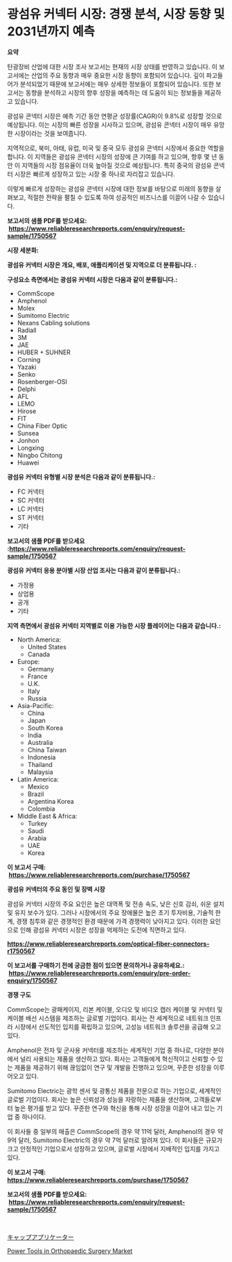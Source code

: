 <p><h1>광섬유 커넥터 시장: 경쟁 분석, 시장 동향 및 2031년까지 예측</h1></p><p><strong>요약</strong></p>
<p><p>탄광장비 산업에 대한 시장 조사 보고서는 현재의 시장 상태를 반영하고 있습니다. 이 보고서에는 산업의 주요 동향과 매우 중요한 시장 동향이 포함되어 있습니다. 깊이 파고들어가 분석되었기 때문에 보고서에는 매우 상세한 정보들이 포함되어 있습니다. 또한 보고서는 동향을 분석하고 시장의 향후 성장을 예측하는 데 도움이 되는 정보들을 제공하고 있습니다.</p><p>광섬유 콘넥터 시장은 예측 기간 동안 연평균 성장률(CAGR)이 9.8%로 성장할 것으로 예상됩니다. 이는 시장의 빠른 성장을 시사하고 있으며, 광섬유 콘넥터 시장이 매우 유망한 시장이라는 것을 보여줍니다.</p><p>지역적으로, 북미, 아태, 유럽, 미국 및 중국 모두 광섬유 콘넥터 시장에서 중요한 역할을 합니다. 이 지역들은 광섬유 콘넥터 시장의 성장에 큰 기여를 하고 있으며, 향후 몇 년 동안 이 지역들의 시장 점유율이 더욱 높아질 것으로 예상됩니다. 특히 중국의 광섬유 콘넥터 시장은 빠르게 성장하고 있는 시장 중 하나로 자리잡고 있습니다.</p><p>이렇게 빠르게 성장하는 광섬유 콘넥터 시장에 대한 정보를 바탕으로 미래의 동향을 살펴보고, 적절한 전략을 펼칠 수 있도록 하여 성공적인 비즈니스를 이끌어 나갈 수 있습니다.</p></p>
<p><strong>보고서의 샘플 PDF를 받으세요: &nbsp;<a href="https://www.reliableresearchreports.com/enquiry/request-sample/1750567">https://www.reliableresearchreports.com/enquiry/request-sample/1750567</a></strong></p>
<p><strong>시장 세분화:</strong></p>
<p><strong> 광섬유 커넥터 시장은 개요, 배포, 애플리케이션 및 지역으로 더 분류됩니다. :</strong></p>
<p><strong>구성요소 측면에서는 광섬유 커넥터 시장은 다음과 같이 분류됩니다.:</strong></p>
<p><ul><li>CommScope</li><li>Amphenol</li><li>Molex</li><li>Sumitomo Electric</li><li>Nexans Cabling solutions</li><li>Radiall</li><li>3M</li><li>JAE</li><li>HUBER + SUHNER</li><li>Corning</li><li>Yazaki</li><li>Senko</li><li>Rosenberger-OSI</li><li>Delphi</li><li>AFL</li><li>LEMO</li><li>Hirose</li><li>FIT</li><li>China Fiber Optic</li><li>Sunsea</li><li>Jonhon</li><li>Longxing</li><li>Ningbo Chitong</li><li>Huawei</li></ul></p>
<p><strong> 광섬유 커넥터 유형별 시장 분석은 다음과 같이 분류됩니다.:</strong></p>
<p><ul><li>FC 커넥터</li><li>SC 커넥터</li><li>LC 커넥터</li><li>ST 커넥터</li><li>기타</li></ul></p>
<p><strong>보고서의 샘플 PDF를 받으세요 :<a href="https://www.reliableresearchreports.com/enquiry/request-sample/1750567">https://www.reliableresearchreports.com/enquiry/request-sample/1750567</a></strong></p>
<p><strong> 광섬유 커넥터 응용 분야별 시장 산업 조사는 다음과 같이 분류됩니다.:</strong></p>
<p><ul><li>가정용</li><li>상업용</li><li>공개</li><li>기타</li></ul></p>
<p><strong>지역 측면에서 광섬유 커넥터 지역별로 이용 가능한 시장 플레이어는 다음과 같습니다.:</strong></p>
<p><ul>
    <li>
        North America:
        <ul>
            <li>United States</li>
            <li>Canada</li>
        </ul>
    </li>
    <li>
        Europe:
        <ul>
            <li>Germany</li>
            <li>France</li>
            <li>U.K.</li>
            <li>Italy</li>
            <li>Russia</li>
        </ul>
    </li>
    <li>
        Asia-Pacific:
        <ul>
            <li>China</li>
            <li>Japan</li>
            <li>South Korea</li>
            <li>India</li>
            <li>Australia</li>
            <li>China Taiwan</li>
            <li>Indonesia</li>
            <li>Thailand</li>
            <li>Malaysia</li>
        </ul>
    </li>
    <li>
        Latin America:
        <ul>
            <li>Mexico</li>
            <li>Brazil</li>
            <li>Argentina Korea</li>
            <li>Colombia</li>
        </ul>
    </li>
    <li>
        Middle East & Africa:
        <ul>
            <li>Turkey</li>
            <li>Saudi</li>
            <li>Arabia</li>
            <li>UAE</li>
            <li>Korea</li>
        </ul>
    </li>
    </ul></p>
<p><strong>이 보고서 구매: &nbsp;<a href="https://www.reliableresearchreports.com/purchase/1750567">https://www.reliableresearchreports.com/purchase/1750567</a></strong></p>
<p><strong>광섬유 커넥터의 주요 동인 및 장벽 시장</strong></p>
<p><p>광섬유 커넥터 시장의 주요 요인은 높은 대역폭 및 전송 속도, 낮은 신호 감쇠, 쉬운 설치 및 유지 보수가 있다. 그러나 시장에서의 주요 장애물은 높은 초기 투자비용, 기술적 한계, 경쟁 침투와 같은 경쟁적인 환경 때문에 가격 경쟁력이 낮아지고 있다. 이러한 요인으로 인해 광섬유 커넥터 시장은 성장을 억제하는 도전에 직면하고 있다.</p></p>
<p><strong><a href="https://www.reliableresearchreports.com/optical-fiber-connectors-r1750567">https://www.reliableresearchreports.com/optical-fiber-connectors-r1750567</a></strong></p>
<p><strong>이 보고서를 구매하기 전에 궁금한 점이 있으면 문의하거나 공유하세요.: &nbsp;<a href="https://www.reliableresearchreports.com/enquiry/pre-order-enquiry/1750567">https://www.reliableresearchreports.com/enquiry/pre-order-enquiry/1750567</a></strong></p>
<p><strong>경쟁 구도</strong></p>
<p><p>CommScope는 광패케이지, 리본 케이블, 오디오 및 비디오 캡러 케이블 및 커넥터 및 케이블 배선 시스템을 제조하는 글로벌 기업이다. 회사는 전 세계적으로 네트워크 인프라 시장에서 선도적인 입지를 확립하고 있으며, 고성능 네트워크 솔루션을 공급해 오고 있다. </p><p>Amphenol은 전자 및 군사용 커넥터를 제조하는 세계적인 기업 중 하나로, 다양한 분야에서 널리 사용되는 제품을 생산하고 있다. 회사는 고객들에게 혁신적이고 신뢰할 수 있는 제품을 제공하기 위해 끊임없이 연구 및 개발을 진행하고 있으며, 꾸준한 성장을 이루어오고 있다. </p><p>Sumitomo Electric는 광학 센서 및 광통신 제품을 전문으로 하는 기업으로, 세계적인 글로벌 기업이다. 회사는 높은 신뢰성과 성능을 자랑하는 제품을 생산하며, 고객들로부터 높은 평가를 받고 있다. 꾸준한 연구와 혁신을 통해 시장 성장을 이끌어 내고 있는 기업 중 하나이다.</p><p>이 회사들 중 일부의 매출은 CommScope의 경우 약 11억 달러, Amphenol의 경우 약 9억 달러, Sumitomo Electric의 경우 약 7억 달러로 알려져 있다. 이 회사들은 규모가 크고 안정적인 기업으로서 성장하고 있으며, 글로벌 시장에서 지배적인 입지를 가지고 있다.</p></p>
<p><strong>이 보고서 구매: &nbsp; <a href="https://www.reliableresearchreports.com/purchase/1750567">https://www.reliableresearchreports.com/purchase/1750567</a></strong></p>
<p><strong>보고서의 샘플 PDF를 받으세요: &nbsp;<a href="https://www.reliableresearchreports.com/enquiry/request-sample/1750567">https://www.reliableresearchreports.com/enquiry/request-sample/1750567</a></strong><strong></strong></p>
<p>&nbsp;</p>
<p><p><a href="https://github.com/Sophiaard2003/Market-Research-Report-List-1/blob/main/303441123267.md">キャップアプリケーター</a></p><p><a href="https://github.com/brenzgnarento/Market-Research-Report-List-2/blob/main/power-tools-in-orthopaedic-surgery-market.md">Power Tools in Orthopaedic Surgery Market</a></p></p>